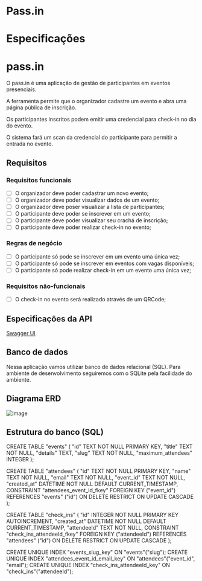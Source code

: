 # Pass.in
# Especificações

# pass.in

O pass.in é uma aplicação de gestão de participantes em eventos presenciais.

A ferramenta permite que o organizador cadastre um evento e abra uma página pública de inscrição.

Os participantes inscritos podem emitir uma credencial para check-in no dia do evento.

O sistema fará um scan da credencial do participante para permitir a entrada no evento.

## Requisitos

### Requisitos funcionais

- [ ]  O organizador deve poder cadastrar um novo evento;
- [ ]  O organizador deve poder visualizar dados de um evento;
- [ ]  O organizador deve poser visualizar a lista de participantes;
- [ ]  O participante deve poder se inscrever em um evento;
- [ ]  O participante deve poder visualizar seu crachá de inscrição;
- [ ]  O participante deve poder realizar check-in no evento;

### Regras de negócio

- [ ]  O participante só pode se inscrever em um evento uma única vez;
- [ ]  O participante só pode se inscrever em eventos com vagas disponíveis;
- [ ]  O participante só pode realizar check-in em um evento uma única vez;

### Requisitos não-funcionais

- [ ]  O check-in no evento será realizado através de um QRCode;

## Especificações da API

[Swagger UI](https://nlw-unite-nodejs.onrender.com/docs/static/index.html)

## Banco de dados

Nessa aplicação vamos utilizar banco de dados relacional (SQL). Para ambiente de desenvolvimento seguiremos com o SQLite pela facilidade do ambiente.

## Diagrama ERD

![image](https://github.com/Dyl44n/Pass.in/assets/90419629/9091367d-ac5a-455c-8b1b-1692202fcb2b)

## Estrutura do banco (SQL)

CREATE TABLE "events" (
    "id" TEXT NOT NULL PRIMARY KEY,
    "title" TEXT NOT NULL,
    "details" TEXT,
    "slug" TEXT NOT NULL,
    "maximum_attendees" INTEGER
);

CREATE TABLE "attendees" (
    "id" TEXT NOT NULL PRIMARY KEY,
    "name" TEXT NOT NULL,
    "email" TEXT NOT NULL,
    "event_id" TEXT NOT NULL,
    "created_at" DATETIME NOT NULL DEFAULT CURRENT_TIMESTAMP,
    CONSTRAINT "attendees_event_id_fkey" FOREIGN KEY ("event_id") REFERENCES "events" ("id") ON DELETE RESTRICT ON UPDATE CASCADE
);

CREATE TABLE "check_ins" (
    "id" INTEGER NOT NULL PRIMARY KEY AUTOINCREMENT,
    "created_at" DATETIME NOT NULL DEFAULT CURRENT_TIMESTAMP,
    "attendeeId" TEXT NOT NULL,
    CONSTRAINT "check_ins_attendeeId_fkey" FOREIGN KEY ("attendeeId") REFERENCES "attendees" ("id") ON DELETE RESTRICT ON UPDATE CASCADE
);

CREATE UNIQUE INDEX "events_slug_key" ON "events"("slug");
CREATE UNIQUE INDEX "attendees_event_id_email_key" ON "attendees"("event_id", "email");
CREATE UNIQUE INDEX "check_ins_attendeeId_key" ON "check_ins"("attendeeId");

